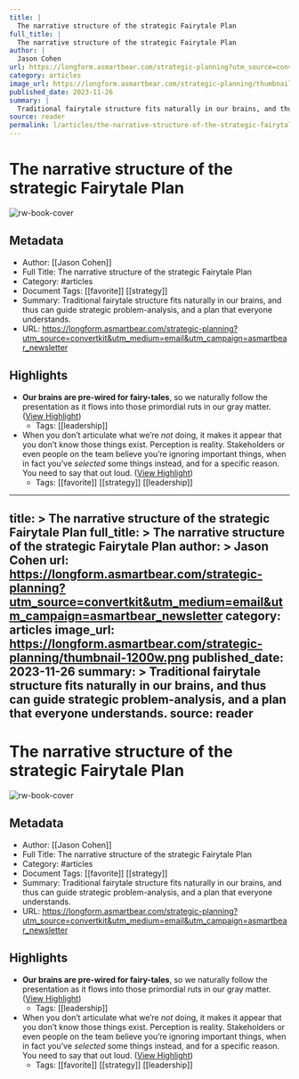 ```yaml
---
title: |
  The narrative structure of the strategic Fairytale Plan
full_title: |
  The narrative structure of the strategic Fairytale Plan
author: |
  Jason Cohen
url: https://longform.asmartbear.com/strategic-planning?utm_source=convertkit&utm_medium=email&utm_campaign=asmartbear_newsletter
category: articles
image_url: https://longform.asmartbear.com/strategic-planning/thumbnail-1200w.png
published_date: 2023-11-26
summary: |
  Traditional fairytale structure fits naturally in our brains, and thus can guide strategic problem-analysis, and a plan that everyone understands.
source: reader
permalink: l/articles/the-narrative-structure-of-the-strategic-fairytale-plan
---
```

# The narrative structure of the strategic Fairytale Plan

![rw-book-cover](https://longform.asmartbear.com/strategic-planning/thumbnail-1200w.png)

## Metadata
- Author: [[Jason Cohen]]
- Full Title: The narrative structure of the strategic Fairytale Plan
- Category: #articles
- Document Tags: [[favorite]] [[strategy]] 
- Summary: Traditional fairytale structure fits naturally in our brains, and thus can guide strategic problem-analysis, and a plan that everyone understands.
- URL: https://longform.asmartbear.com/strategic-planning?utm_source=convertkit&utm_medium=email&utm_campaign=asmartbear_newsletter

## Highlights
- **Our brains are pre-wired for fairy-tales**, so we naturally follow the presentation as it flows into those primordial ruts in our gray matter. ([View Highlight](https://read.readwise.io/read/01hgdws18zxs2evk5hsqhtbshb))
    - Tags: [[leadership]] 
- When you don’t articulate what we’re *not* doing, it makes it appear that you don’t know those things exist. Perception is reality. Stakeholders or even people on the team believe you’re ignoring important things, when in fact you’ve *selected* some things instead, and for a specific reason. You need to say that out loud. ([View Highlight](https://read.readwise.io/read/01hgdx1d8j1bem0ahxb8717ysg))
    - Tags: [[favorite]] [[strategy]] [[leadership]] 


---
title: >
  The narrative structure of the strategic Fairytale Plan
full_title: >
  The narrative structure of the strategic Fairytale Plan
author: >
  Jason Cohen
url: https://longform.asmartbear.com/strategic-planning?utm_source=convertkit&utm_medium=email&utm_campaign=asmartbear_newsletter
category: articles
image_url: https://longform.asmartbear.com/strategic-planning/thumbnail-1200w.png
published_date: 2023-11-26
summary: >
  Traditional fairytale structure fits naturally in our brains, and thus can guide strategic problem-analysis, and a plan that everyone understands.
source: reader
---
# The narrative structure of the strategic Fairytale Plan

![rw-book-cover](https://longform.asmartbear.com/strategic-planning/thumbnail-1200w.png)

## Metadata
- Author: [[Jason Cohen]]
- Full Title: The narrative structure of the strategic Fairytale Plan
- Category: #articles
- Document Tags: [[favorite]] [[strategy]] 
- Summary: Traditional fairytale structure fits naturally in our brains, and thus can guide strategic problem-analysis, and a plan that everyone understands.
- URL: https://longform.asmartbear.com/strategic-planning?utm_source=convertkit&utm_medium=email&utm_campaign=asmartbear_newsletter

## Highlights
- **Our brains are pre-wired for fairy-tales**, so we naturally follow the presentation as it flows into those primordial ruts in our gray matter. ([View Highlight](https://read.readwise.io/read/01hgdws18zxs2evk5hsqhtbshb))
    - Tags: [[leadership]] 
- When you don’t articulate what we’re *not* doing, it makes it appear that you don’t know those things exist. Perception is reality. Stakeholders or even people on the team believe you’re ignoring important things, when in fact you’ve *selected* some things instead, and for a specific reason. You need to say that out loud. ([View Highlight](https://read.readwise.io/read/01hgdx1d8j1bem0ahxb8717ysg))
    - Tags: [[favorite]] [[strategy]] [[leadership]] 


